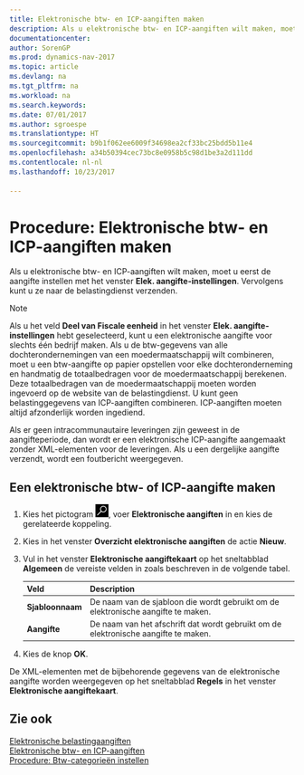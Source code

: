 ```yaml
---
title: Elektronische btw- en ICP-aangiften maken
description: Als u elektronische btw- en ICP-aangiften wilt maken, moet u eerst de aangifte instellen met het venster **Elek. aangifte-instellingen**. Vervolgens kunt u ze naar de belastingdienst verzenden.
documentationcenter: 
author: SorenGP
ms.prod: dynamics-nav-2017
ms.topic: article
ms.devlang: na
ms.tgt_pltfrm: na
ms.workload: na
ms.search.keywords: 
ms.date: 07/01/2017
ms.author: sgroespe
ms.translationtype: HT
ms.sourcegitcommit: b9b1f062ee6009f34698ea2cf33bc25bdd5b11e4
ms.openlocfilehash: a34b50394cec73bc8e0958b5c98d1be3a2d111dd
ms.contentlocale: nl-nl
ms.lasthandoff: 10/23/2017

---
```

# <a name="how-to-create-electronic-vat-and-icp-declarations"></a>Procedure: Elektronische btw- en ICP-aangiften maken
Als u elektronische btw- en ICP-aangiften wilt maken, moet u eerst de aangifte instellen met het venster **Elek. aangifte-instellingen**. Vervolgens kunt u ze naar de belastingdienst verzenden.  

> [!NOTE]  
>  Als u het veld **Deel van Fiscale eenheid** in het venster **Elek. aangifte-instellingen** hebt geselecteerd, kunt u een elektronische aangifte voor slechts één bedrijf maken. Als u de btw-gegevens van alle dochterondernemingen van een moedermaatschappij wilt combineren, moet u een btw-aangifte op papier opstellen voor elke dochteronderneming en handmatig de totaalbedragen voor de moedermaatschappij berekenen. Deze totaalbedragen van de moedermaatschappij moeten worden ingevoerd op de website van de belastingdienst. U kunt geen belastinggegevens van ICP-aangiften combineren. ICP-aangiften moeten altijd afzonderlijk worden ingediend.  

Als er geen intracommunautaire leveringen zijn geweest in de aangifteperiode, dan wordt er een elektronische ICP-aangifte aangemaakt zonder XML-elementen voor de leveringen. Als u een dergelijke aangifte verzendt, wordt een foutbericht weergegeven.  

## <a name="to-create-an-electronic-vat-or-icp-declaration"></a>Een elektronische btw- of ICP-aangifte maken  

1.  Kies het pictogram ![Zoeken naar pagina of rapport](../../media/ui-search/search_small.png "pictogram Zoeken naar pagina of rapport"), voer **Elektronische aangiften** in en kies de gerelateerde koppeling.  
2.  Kies in het venster **Overzicht elektronische aangiften** de actie **Nieuw**.  
3.  Vul in het venster **Elektronische aangiftekaart** op het sneltabblad **Algemeen** de vereiste velden in zoals beschreven in de volgende tabel.  

    |Veld|Description|  
    |-----------------------------------|---------------------------------------|  
    |**Sjabloonnaam**|De naam van de sjabloon die wordt gebruikt om de elektronische aangifte te maken.|  
    |**Aangifte**|De naam van het afschrift dat wordt gebruikt om de elektronische aangifte te maken.|  

6.  Kies de knop **OK**.  

De XML-elementen met de bijbehorende gegevens van de elektronische aangifte worden weergegeven op het sneltabblad **Regels** in het venster **Elektronische aangiftekaart**.  

## <a name="see-also"></a>Zie ook  
 [Elektronische belastingaangiften](electronic-tax-declarations.md)   
 [Elektronische btw- en ICP-aangiften](electronic-vat-and-icp-declarations.md)   
 [Procedure: Btw-categorieën instellen](how-to-set-up-vat-categories.md)

